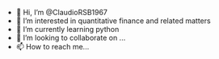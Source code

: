 - 👋 Hi, I’m @ClaudioRSB1967
- 👀 I’m interested in quantitative finance and related matters
- 🌱 I’m currently learning python
- 💞️ I’m looking to collaborate on ...
- 📫 How to reach me...

<!---
ClaudioRSB1967/ClaudioRSB1967 is a ✨ special ✨ repository because its `README.md` (this file) appears on your GitHub profile.
You can click the Preview link to take a look at your changes.
--->
